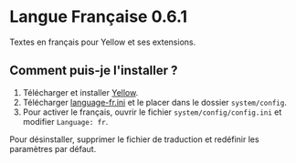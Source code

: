 Langue Française 0.6.1
======================
Textes en français pour Yellow et ses extensions.

Comment puis-je l'installer ?
-----------------------------
1. Télécharger et installer [Yellow](https://github.com/datenstrom/yellow/).
2. Télécharger [language-fr.ini](language-fr.ini?raw=true) et le placer dans le dossier `system/config`.
3. Pour activer le français, ouvrir le fichier `system/config/config.ini` et modifier `Language: fr`.

Pour désinstaller, supprimer le fichier de traduction et redéfinir les paramètres par défaut.
